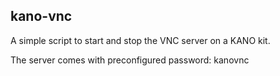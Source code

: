 kano-vnc
------------
A simple script to start and stop the VNC server on a KANO kit.

The server comes with preconfigured password: kanovnc
